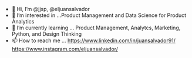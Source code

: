 - 👋 Hi, I’m @jjsp, @eljuansalvador
- 👀 I’m interested in ...Product Management and Data Science for Product Analytics
- 🌱 I’m currently learning ... Product Management, Analytcs, Marketing, Python, and Design Thinking
- 📫 How to reach me ...
https://www.linkedin.com/in/juansalvador91/
https://www.instagram.com/eljuansalvador/


<!---
jjsp/jjsp is a ✨ special ✨ repository because its `README.md` (this file) appears on your GitHub profile.
You can click the Preview link to take a look at your changes.
--->
